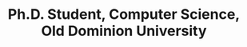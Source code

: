 ---
order_number: 5
name: "Muntabir Choudhury"
role: "Gradudate Research Assistant"
title: "Ph.D. Student, Computer Science, Old Dominion University"
bio: "My research focus includes Mining Scanned Electronic Theses and Dissertations"
img: "muntabir.png"
collection: team
---